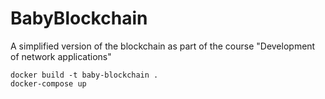 # BabyBlockchain
A simplified version of the blockchain as part of the course "Development of network applications"
```
docker build -t baby-blockchain . 
docker-compose up 
```